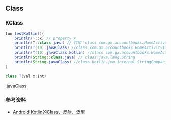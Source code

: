 ##  Class

### KClass

```Java
fun testKotlin(){
    println(T::x) // property x
    println(T::class.java) // 打印：class com.gx.accountbooks.HomeActivity$T
    println(T(10).javaClass) //class com.gx.accountbooks.HomeActivity$T
    println(T(10).javaClass.kotlin) //class com.gx.accountbooks.HomeActivity$T (Kotlin reflection is not available)
    println(String::class.java) // class java.lang.String
    println(String.javaClass) //class kotlin.jvm.internal.StringCompanionObject
}

class T(val x:Int)
```

.javaClass



### 参考资料
- [Android Kotlin的Class、反射、泛型](https://www.jianshu.com/p/a900ee71ae7f)
